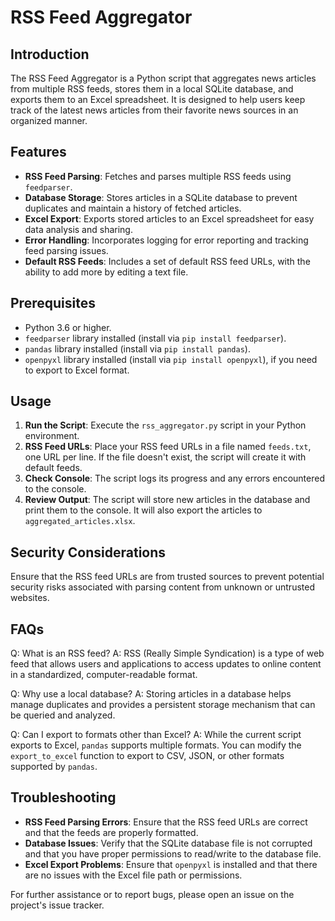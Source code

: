 # RSS Feed Aggregator

## Introduction
The RSS Feed Aggregator is a Python script that aggregates news articles from multiple RSS feeds, stores them in a local SQLite database, and exports them to an Excel spreadsheet. It is designed to help users keep track of the latest news articles from their favorite news sources in an organized manner.

## Features
- **RSS Feed Parsing**: Fetches and parses multiple RSS feeds using `feedparser`.
- **Database Storage**: Stores articles in a SQLite database to prevent duplicates and maintain a history of fetched articles.
- **Excel Export**: Exports stored articles to an Excel spreadsheet for easy data analysis and sharing.
- **Error Handling**: Incorporates logging for error reporting and tracking feed parsing issues.
- **Default RSS Feeds**: Includes a set of default RSS feed URLs, with the ability to add more by editing a text file.

## Prerequisites
- Python 3.6 or higher.
- `feedparser` library installed (install via `pip install feedparser`).
- `pandas` library installed (install via `pip install pandas`).
- `openpyxl` library installed (install via `pip install openpyxl`), if you need to export to Excel format.

## Usage
1. **Run the Script**: Execute the `rss_aggregator.py` script in your Python environment.
2. **RSS Feed URLs**: Place your RSS feed URLs in a file named `feeds.txt`, one URL per line. If the file doesn't exist, the script will create it with default feeds.
3. **Check Console**: The script logs its progress and any errors encountered to the console.
4. **Review Output**: The script will store new articles in the database and print them to the console. It will also export the articles to `aggregated_articles.xlsx`.

## Security Considerations
Ensure that the RSS feed URLs are from trusted sources to prevent potential security risks associated with parsing content from unknown or untrusted websites.

## FAQs
Q: What is an RSS feed?
A: RSS (Really Simple Syndication) is a type of web feed that allows users and applications to access updates to online content in a standardized, computer-readable format.

Q: Why use a local database?
A: Storing articles in a database helps manage duplicates and provides a persistent storage mechanism that can be queried and analyzed.

Q: Can I export to formats other than Excel?
A: While the current script exports to Excel, `pandas` supports multiple formats. You can modify the `export_to_excel` function to export to CSV, JSON, or other formats supported by `pandas`.

## Troubleshooting
- **RSS Feed Parsing Errors**: Ensure that the RSS feed URLs are correct and that the feeds are properly formatted.
- **Database Issues**: Verify that the SQLite database file is not corrupted and that you have proper permissions to read/write to the database file.
- **Excel Export Problems**: Ensure that `openpyxl` is installed and that there are no issues with the Excel file path or permissions.

For further assistance or to report bugs, please open an issue on the project's issue tracker.
